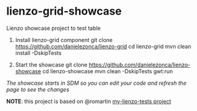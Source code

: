# lienzo-grid-showcase
Lienzo showcase project to test table

1. Install lienzo-grid component
git clone https://github.com/danielezonca/lienzo-grid
cd lienzo-grid
mvn clean install -DskipTests

2. Start the showcase
git clone https://github.com/danielezonca/lienzo-showcase
cd lienzo-showcase
mvn clean -DskipTests gwt:run

*The showcase starts in SDM so you can edit your code and refresh the page to see the changes*

**NOTE**: this project is based on @romartin [my-lienzo-tests project](https://github.com/romartin/my-lienzo-tests/)